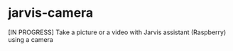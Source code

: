 # jarvis-camera
 [IN PROGRESS] Take a picture or a video with Jarvis assistant (Raspberry) using a camera
